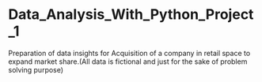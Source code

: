 # Data_Analysis_With_Python_Project_1
Preparation of data insights for Acquisition of a company in retail space to expand market share.(All data is fictional and just for the sake of problem solving purpose)
